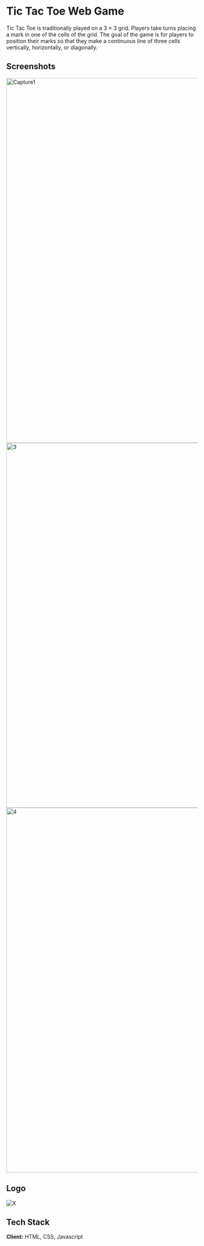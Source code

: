 
# Tic Tac Toe Web Game

Tic Tac Toe is traditionally played on a 3 × 3 grid. Players take turns placing a mark in one of the cells of the grid. The goal of the game is for players to position their marks so that they make a continuous line of three cells vertically, horizontally, or diagonally.



## Screenshots
<img width="960" alt="Capture1" src="https://user-images.githubusercontent.com/107539107/229736321-3412344e-73e7-4e38-b339-0973daad2b2b.PNG">

<img width="960" alt="3" src="https://user-images.githubusercontent.com/107539107/229738471-8868096e-4ac6-48bb-aa74-2aa854038d64.PNG">

<img width="960" alt="4" src="https://user-images.githubusercontent.com/107539107/229738533-714d8624-29ee-45c5-8af5-71e3c1e8935f.PNG">

## Logo
![X](https://user-images.githubusercontent.com/107539107/229738760-d3875266-d7f7-4c3e-991d-bc1a7b8f55c4.png)

## Tech Stack

**Client:** HTML, CSS, Javascript


